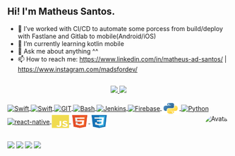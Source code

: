 ## Hi! I'm Matheus Santos.

- 🔭 I’ve worked with CI/CD to automate some porcess from build/deploy with Fastlane and Gitlab to mobile(Android/iOS)
- 🌱 I’m currently learning kotlin mobile 
- 💬 Ask me about anything ^^
- 📫 How to reach me: https://www.linkedin.com/in/matheus-ad-santos/  |  https://www.instagram.com/madsfordev/
<!-- - 👯 I’m looking to collaborate on ... -->
<!-- - 🤔 I’m looking for help with ...  -->
<!-- - 😄 Pronouns: ...  -->
<!-- - ⚡ Fun fact: ...  -->

##


<div align="center">
  <a href="https://github.com/MatheusADSantos">
  <img height="180em" src="https://github-readme-stats.vercel.app/api?username=MatheusADSantos&show_icons=true&theme=dark&include_all_commits=true&count_private=true"/>
  <img height="180em" src="https://github-readme-stats.vercel.app/api/top-langs/?username=MatheusADSantos&layout=compact&langs_count=7&theme=dark"/>
</div>
<div style="display: inline_block"><br>
  <img align="center" alt="Swift" height="30" width="40" src="https://cdn.jsdelivr.net/gh/devicons/devicon/icons/swift/swift-original.svg">  
  <img align="center" alt="Swift" height="30" width="40" src="https://cdn.jsdelivr.net/gh/devicons/devicon/icons/apple/apple-original.svg" />
  <img align="center" alt="GIT" height="30" width="40" src="https://cdn.jsdelivr.net/gh/devicons/devicon/icons/git/git-original-wordmark.svg" />
  <img align="center" alt="Bash" height="30" width="40" src="https://cdn.jsdelivr.net/gh/devicons/devicon/icons/bash/bash-original.svg">
  <img align="center" alt="Jenkins" height="30" width="40" src="https://cdn.jsdelivr.net/gh/devicons/devicon/icons/jenkins/jenkins-original.svg" />
  <img align="center" alt="Firebase" height="30" width="40" src="https://cdn.jsdelivr.net/gh/devicons/devicon/icons/firebase/firebase-plain.svg" />
  <img align="center" alt="Python" height="30" width="40" src="https://raw.githubusercontent.com/devicons/devicon/master/icons/python/python-original.svg">
  <img align="center" alt="Python" height="30" width="40" src="https://cdn.jsdelivr.net/gh/devicons/devicon/icons/gradle/gradle-plain.svg" />


  <img align="center" alt="react-native" height="30" width="40" src="https://cdn.jsdelivr.net/gh/devicons/devicon/icons/react/react-original.svg">
  <img align="center" alt="JavaScript" height="30" width="40" src="https://raw.githubusercontent.com/devicons/devicon/master/icons/javascript/javascript-plain.svg">
  <img align="center" alt="HTML" height="30" width="40" src="https://raw.githubusercontent.com/devicons/devicon/master/icons/html5/html5-original.svg">
  <img align="center" alt="CSS" height="30" width="40" src="https://raw.githubusercontent.com/devicons/devicon/master/icons/css3/css3-original.svg">
  



  
  <img align="right" alt="Avatar" height="150" style="border-radius:50px;" src="https://instagram.fmii2-2.fna.fbcdn.net/v/t51.2885-19/s320x320/256257325_3120924508128884_8462226246226505071_n.jpg?_nc_ht=instagram.fmii2-2.fna.fbcdn.net&_nc_cat=108&_nc_ohc=-oxzUtC7kXgAX-lEoFf&edm=ALwy07oBAAAA&ccb=7-4&oh=994641078886dab0b8189e6c8596183f&oe=6196D8C5&_nc_sid=261c40">
</div>
  
##
  
   
<div> 
  <!--
<a href="https://www.youtube.com/channel/UC_-uuuZbY0AAt9CViNzvc-Q" target="_blank"><img src="https://img.shields.io/badge/YouTube-FF0000?style=for-the-badge&logo=youtube&logoColor=white" target="_blank"></a> 
 	<a href="https://www.twitch.tv/rafaballerinii" target="_blank"><img src="https://img.shields.io/badge/Twitch-9146FF?style=for-the-badge&logo=twitch&logoColor=white" target="_blank"></a>
-->
  <a href="https://www.instagram.com/mathdevmobile/" target="_blank"><img src="https://img.shields.io/badge/-Instagram-%23E4405F?style=for-the-badge&logo=instagram&logoColor=white" target="_blank"></a>
 <a href="https://discord.gg/3697" target="_blank"><img src="https://img.shields.io/badge/Discord-7289DA?style=for-the-badge&logo=discord&logoColor=white" target="_blank"></a> 
  <a href = "mailto:madsfordev@gmail.com"><img src="https://img.shields.io/badge/-Gmail-%23333?style=for-the-badge&logo=gmail&logoColor=white" target="_blank"></a>
  <a href="https://www.linkedin.com/in/matheus-ad-santos/" target="_blank"><img src="https://img.shields.io/badge/-LinkedIn-%230077B5?style=for-the-badge&logo=linkedin&logoColor=white" target="_blank"></a> 
 
<!--  ![Snake animation](https://github.com/rafaballerini/rafaballerini/blob/output/github-contribution-grid-snake.svg) -->
 
</div>

  

<!-- Links to help create a README.md -->
<!-- https://github.com/anuraghazra/github-readme-stats -->
<!-- https://devicon.dev/ -->
<!-- https://avatarmaker.com/ -->
<!-- https://dev.to/envoy_/150-badges-for-github-pnk -->
<!-- https://picrew.me/image_maker -->
<!-- -->
  
